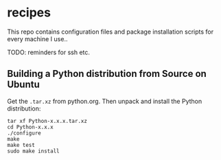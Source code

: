 recipes
=======

This repo contains configuration files and package installation scripts 
for every machine I use..

TODO: reminders for ssh etc.

Building a Python distribution from Source on Ubuntu
----------------------------------------------------

Get the `.tar.xz` from python.org.
Then unpack and install the Python distribution:

```
tar xf Python-x.x.x.tar.xz
cd Python-x.x.x
./configure
make
make test
sudo make install
```

